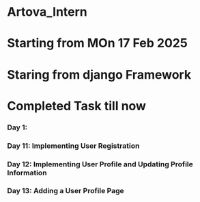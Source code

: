 # Artova_Intern
# Starting from MOn 17 Feb 2025
# Staring from django Framework 
# Completed Task till now
### Day 1: 
### Day 11: Implementing User Registration
### Day 12: Implementing User Profile and Updating Profile Information
### Day 13: Adding a User Profile Page
